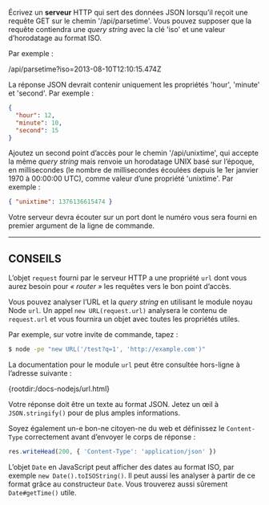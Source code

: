 Écrivez un **serveur** HTTP qui sert des données JSON lorsqu’il reçoit une
requête GET sur le chemin '/api/parsetime'.  Vous pouvez supposer que la
requête contiendra une *query string* avec la clé 'iso' et une valeur
d’horodatage au format ISO.

Par exemple :

  /api/parsetime?iso=2013-08-10T12:10:15.474Z

La réponse JSON devrait contenir uniquement les propriétés 'hour', 'minute'
et 'second'.  Par exemple :

```json
{
  "hour": 12,
  "minute": 10,
  "second": 15
}
```

Ajoutez un second point d’accès pour le chemin '/api/unixtime', qui
accepte la même *query string* mais renvoie un horodatage UNIX basé
sur l’époque, en millisecondes (le nombre de millisecondes écoulées
depuis le 1er janvier 1970 à 00:00:00 UTC), comme valeur d’une propriété
'unixtime'.  Par exemple :

```json
{ "unixtime": 1376136615474 }
```

Votre serveur devra écouter sur un port dont le numéro vous sera fourni en
premier argument de la ligne de commande.

----------------------------------------------------------------------

## CONSEILS

L’objet `request` fourni par le serveur HTTP a une propriété `url` dont vous
aurez besoin pour *« router »* les requêtes vers le bon point d’accès.

Vous pouvez analyser l’URL et la *query string* en utilisant le module noyau
Node `url`.  Un appel `new URL(request.url)` analysera le contenu de
`request.url` et vous fournira un objet avec toutes les propriétés utiles.

Par exemple, sur votre invite de commande, tapez :

```sh
$ node -pe "new URL('/test?q=1', 'http://example.com')"
```

La documentation pour le module `url` peut être consultée hors-ligne à
l’adresse suivante :

  {rootdir:/docs-nodejs/url.html}

Votre réponse doit être un texte au format JSON.  Jetez un œil à
`JSON.stringify()` pour de plus amples informations.

Soyez également un-e bon-ne citoyen-ne du web et définissez le
`Content-Type` correctement avant d’envoyer le corps de réponse :

```js
res.writeHead(200, { 'Content-Type': 'application/json' })
```

L’objet `Date` en JavaScript peut afficher des dates au format ISO, par
exemple `new Date().toISOString()`.  Il peut aussi les analyser à partir
de ce format grâce au constructeur `Date`.  Vous trouverez aussi sûrement
`Date#getTime()` utile.
